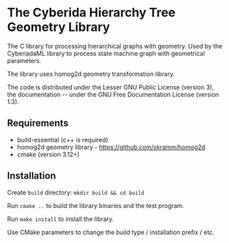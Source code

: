# The Cyberida Hierarchy Tree Geometry Library

The C library for processing hierarchical graphs with geometry. Used
by the CyberiadaML library to process state machine graph with
geometrical parameters.

The library uses homog2d geometry transformation library.

The code is distributed under the Lesser GNU Public License (version
3), the documentation -- under the GNU Free Documentation License
(version 1.3).

## Requirements

* build-essential (c++ is required)
* homog2d geometry library - https://github.com/skramm/homog2d
* cmake (version 3.12+)

## Installation

Create `build` directory: `mkdir build && cd build`

Run `cmake ..` to build the library binaries and the test program.

Run `make install` to install the library.

Use CMake parameters to change the build type / installation prefix / etc.
